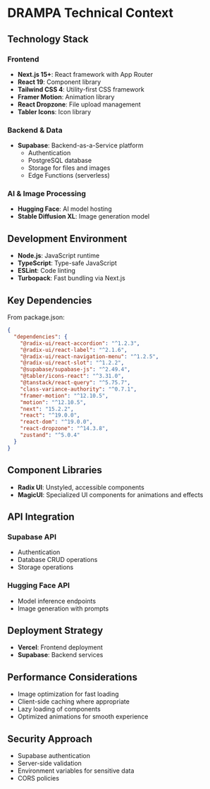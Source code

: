 # DRAMPA Technical Context

## Technology Stack

### Frontend
- **Next.js 15+**: React framework with App Router
- **React 19**: Component library
- **Tailwind CSS 4**: Utility-first CSS framework
- **Framer Motion**: Animation library
- **React Dropzone**: File upload management
- **Tabler Icons**: Icon library

### Backend & Data
- **Supabase**: Backend-as-a-Service platform
  - Authentication
  - PostgreSQL database
  - Storage for files and images
  - Edge Functions (serverless)

### AI & Image Processing
- **Hugging Face**: AI model hosting
- **Stable Diffusion XL**: Image generation model

## Development Environment
- **Node.js**: JavaScript runtime
- **TypeScript**: Type-safe JavaScript
- **ESLint**: Code linting
- **Turbopack**: Fast bundling via Next.js

## Key Dependencies
From package.json:
```json
{
  "dependencies": {
    "@radix-ui/react-accordion": "^1.2.3",
    "@radix-ui/react-label": "^2.1.6",
    "@radix-ui/react-navigation-menu": "^1.2.5",
    "@radix-ui/react-slot": "^1.2.2",
    "@supabase/supabase-js": "^2.49.4",
    "@tabler/icons-react": "^3.31.0",
    "@tanstack/react-query": "^5.75.7",
    "class-variance-authority": "^0.7.1",
    "framer-motion": "^12.10.5",
    "motion": "^12.10.5",
    "next": "15.2.2",
    "react": "^19.0.0",
    "react-dom": "^19.0.0",
    "react-dropzone": "^14.3.8",
    "zustand": "^5.0.4"
  }
}
```

## Component Libraries
- **Radix UI**: Unstyled, accessible components
- **MagicUI**: Specialized UI components for animations and effects

## API Integration

### Supabase API
- Authentication
- Database CRUD operations
- Storage operations

### Hugging Face API
- Model inference endpoints
- Image generation with prompts

## Deployment Strategy
- **Vercel**: Frontend deployment
- **Supabase**: Backend services

## Performance Considerations
- Image optimization for fast loading
- Client-side caching where appropriate
- Lazy loading of components
- Optimized animations for smooth experience

## Security Approach
- Supabase authentication
- Server-side validation
- Environment variables for sensitive data
- CORS policies 